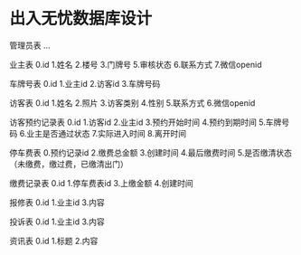 # 出入无忧数据库设计
管理员表
...

业主表
0.id 1.姓名 2.楼号 3.门牌号 5.审核状态 6.联系方式 7.微信openid

车牌号表
0.id 1.业主id 2.访客id 3.车牌号码

访客表
0.id 1.姓名 2.照片 3.访客类别 4.性别 5.联系方式 6.微信openid

访客预约记录表
0.id 1.访客id 2.业主id 3.预约开始时间 4.预约到期时间 5.车牌号码 6.业主是否通过状态 7.实际进入时间 8.离开时间

停车费表
0.预约记录id 2.缴费总金额 3.创建时间 4.最后缴费时间 5.是否缴清状态（未缴费，缴过费，已缴清出门）

缴费记录表
0.id 1.停车费表id 3.上缴金额 4.创建时间

报修表
0.id 1.业主id 3.内容

投诉表
0.id 1.业主id 3.内容

资讯表
0.id 1.标题 2.内容


